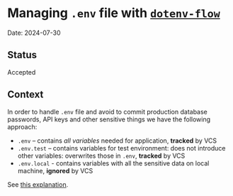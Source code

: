 # Managing `.env` file with [`dotenv-flow`](https://github.com/kerimdzhanov/dotenv-flow)

Date: 2024-07-30

## Status

Accepted

## Context

In order to handle `.env` file and avoid to commit production database passwords, API keys and other sensitive things we have the following approach:

- `.env` – contains *all variables* needed for application, **tracked** by VCS
- `.env.test` – contains variables for test environment: does not introduce other variables: overwrites those in ``.env``, **tracked** by VCS
- `.env.local` - contains variables with all the sensitive data on local machine, **ignored** by VCS

See [this explanation](https://github.com/kerimdzhanov/dotenv-flow/tree/master?tab=readme-ov-file#files-under-version-control).

